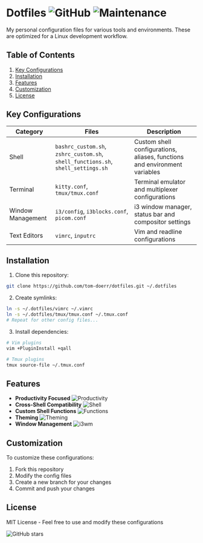 # Dotfiles ![GitHub](https://img.shields.io/github/license/yourusername/dotfiles) ![Maintenance](https://img.shields.io/maintenance/yes/2025)

My personal configuration files for various tools and environments. These are optimized for a Linux development workflow.

## Table of Contents

1. [Key Configurations](#key-configurations)
2. [Installation](#installation)
3. [Features](#features)
4. [Customization](#customization)
5. [License](#license)

## Key Configurations

| Category         | Files                                                                 | Description                                                                 |
|------------------|-----------------------------------------------------------------------|-----------------------------------------------------------------------------|
| Shell            | `bashrc_custom.sh`, `zshrc_custom.sh`, `shell_functions.sh`, `shell_settings.sh` | Custom shell configurations, aliases, functions and environment variables  |
| Terminal         | `kitty.conf`, `tmux/tmux.conf`                                        | Terminal emulator and multiplexer configurations                           |
| Window Management| `i3/config`, `i3blocks.conf`, `picom.conf`                            | i3 window manager, status bar and compositor settings                      |
| Text Editors     | `vimrc`, `inputrc`                                                   | Vim and readline configurations                                            |

## Installation

1. Clone this repository:
```bash
git clone https://github.com/tom-doerr/dotfiles.git ~/.dotfiles
```

2. Create symlinks:
```bash
ln -s ~/.dotfiles/vimrc ~/.vimrc
ln -s ~/.dotfiles/tmux/tmux.conf ~/.tmux.conf
# Repeat for other config files...
```

3. Install dependencies:
```bash
# Vim plugins
vim +PluginInstall +qall

# Tmux plugins
tmux source-file ~/.tmux.conf
```

## Features

- **Productivity Focused** ![Productivity](https://img.shields.io/badge/-Productivity-blueviolet)
- **Cross-Shell Compatibility** ![Shell](https://img.shields.io/badge/Shell-Bash%20%7C%20Zsh-blue)
- **Custom Shell Functions** ![Functions](https://img.shields.io/badge/Functions-100%2B-yellowgreen)
- **Theming** ![Theming](https://img.shields.io/badge/Theming-Consistent-orange)
- **Window Management** ![i3wm](https://img.shields.io/badge/Window%20Manager-i3wm-9cf)

## Customization

To customize these configurations:

1. Fork this repository
2. Modify the config files
3. Create a new branch for your changes
4. Commit and push your changes

## License

MIT License - Feel free to use and modify these configurations

![GitHub stars](https://img.shields.io/github/stars/tom-doerr/dotfiles?style=social)
